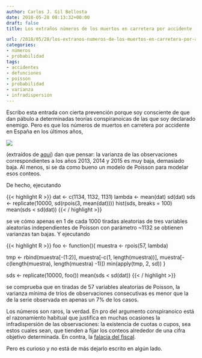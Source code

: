 ```yaml
---
author: Carlos J. Gil Bellosta
date: 2018-05-28 08:13:32+00:00
draft: false
title: Los extraños números de los muertos en carretera por accidente

url: /2018/05/28/los-extranos-numeros-de-los-muertos-en-carretera-por-accidente/
categories:
- números
- probabilidad
tags:
- accidentes
- defunciones
- poisson
- probabilidad
- varianza
- infradispersión
---
```


Escribo esta entrada con cierta prevención porque soy consciente de que dan pábulo a determinadas teorías conspiranoicas de las que soy declarado enemigo. Pero es que los números de muertos en carretera por accidente en España en los últimos años,

![](/wp-uploads/2018/05/muertos_carretera.png#center)

(extraídos de [aquí](http://www.dgt.es/Galerias/prensa/2018/01/Presentacion-balance-siniestralidad-2017-completo..pdf)) dan que pensar: la varianza de las observaciones correspondientes a los años 2013, 2014 y 2015 es muy baja, demasiado baja. Al menos, si se da como bueno un modelo de Poisson para modelar esos conteos.

De hecho, ejecutando



{{< highlight R >}}
dat <- c(1134, 1132, 1131)
lambda <- mean(dat)
sd(dat)
sds <- replicate(10000, sd(rpois(3, mean(dat))))
hist(sds, breaks = 100)
mean(sds < sd(dat))
{{< / highlight >}}

se ve cómo apenas en 1 de cada 1000 tiradas aleatorias de tres variables aleatorias independientes de Poisson con parámetro ~1132 se obtienen varianzas tan bajas. Y ejecutando

{{< highlight R >}}
foo <- function(){
  muestra <- rpois(57, lambda)

  tmp <- rbind(muestra[-(1:2)], muestra[-c(1, length(muestra))], muestra[-c(length(muestra), length(muestra) -1)])
  min(apply(tmp, 2, sd))
}

sds <- replicate(10000, foo())
mean(sds < sd(dat))
{{< / highlight >}}

se comprueba que en tiradas de 57 variables aleatorias de Poisson, la varianza mínima de tríos de observaciones consecutivas es menor que la de la serie observada en apenas un 7% de los casos.

Los números son raros, la verdad. En pro del argumento conspiranoico está el razonamiento habitual que justifica en muchas ocasiones la infradispersión de las observaciones: la existencia de cuotas o cupos, sea estos cuales sean, que tienden a fijar los conteos alrededor de una cifra objetivo determinada. En contra, la [falacia del fiscal](https://www.datanalytics.com/2017/11/30/de-nuevo-la-falacia-del-fiscal-aplicada-a-fiscales-que-fenecen/).

Pero es curioso y no está de más dejarlo escrito en algún lado.